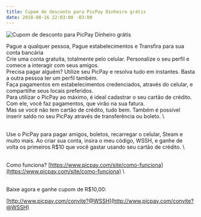 ```yaml
---
title: Cupom de desconto para PicPay Dinheiro grátis
date: 2018-08-16 22:03:00 -03:00
---
```


![Cupom de desconto para PicPay Dinheiro grátis](http://cupomdesconto.siteleaf.net/images/p2p-og-image.jpg)

Pague a qualquer pessoa, Pague estabelecimentos e Transfira para sua conta bancária
\
Crie uma conta gratuita, totalmente pelo celular. Personalize o seu perfil e comece a interagir com seus amigos.
\
Precisa pagar alguém? Utilize seu PicPay e resolva tudo em instantes. Basta a outra pessoa ter um perfil também.
\
Faça pagamentos em estabelecimentos credenciados, através do celular, e compartilhe seus locais preferidos.
\
Para utilizar o PicPay ao máximo, é ideal cadastrar o seu cartão de crédito. Com ele, você faz pagamentos, que virão na sua fatura.
\
Mas se você não tem cartão de crédito, tudo bem. Também é possível inserir saldo no seu PicPay através de transferência ou boleto.
\\

\
Use o PicPay para pagar amigos, boletos, recarregar o celular, Steam e muito mais. Ao criar sua conta, insira o meu código, WSSH, e ganhe de volta os primeiros R$10 que você gastar usando seu cartão de crédito.
\\

\
Como funciona? [https://www.picpay.com/site/como-funciona](https://www.picpay.com/site/como-funciona)
\\

\
Baixe agora e ganhe cupom de R$10,00:

[http://www.picpay.com/convite?@WSSH](http://www.picpay.com/convite?@WSSH)